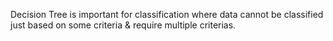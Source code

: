 Decision Tree is important for classification where data cannot be classified just based on some criteria & require multiple criterias. 
